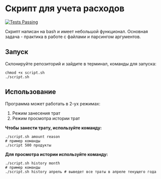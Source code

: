 # Скрипт для учета расходов
<a href="https://github.com/agent-yandex/bash-finance-script/actions">
  <img alt="Tests Passing" src="https://github.com/anuraghazra/github-readme-stats/workflows/Test/badge.svg" />
</a>

Скрипт написан на bash и имеет небольшой функционал. Основная задача - практика в работе с файлами и парсингом аргументов.

## Запуск

Склонируйте репозиторий и зайдите в терминал, команды для запуска:
```
chmod +x script.sh
./script.sh
```

## Использование

Программа может работать в 2-ух режимах:
1. Режим занесения трат
2. Режим просмотра истории трат

**Чтобы занести трату, используйте команду:**
```
./script.sh amount reason
# пример команды
./script 500 продукты
```

**Для просмотра истории используйте команду:**
```
./script.sh history month
# пример команды
./script.sh history апрель # выведет все траты в апреле текущего года
```
